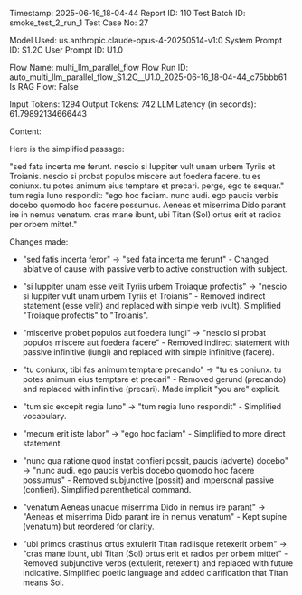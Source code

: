 Timestamp: 2025-06-16_18-04-44
Report ID: 110
Test Batch ID: smoke_test_2_run_1
Test Case No: 27

Model Used: us.anthropic.claude-opus-4-20250514-v1:0
System Prompt ID: S1.2C
User Prompt ID: U1.0

Flow Name: multi_llm_parallel_flow
Flow Run ID: auto_multi_llm_parallel_flow_S1.2C__U1.0_2025-06-16_18-04-44_c75bbb61
Is RAG Flow: False

Input Tokens: 1294
Output Tokens: 742
LLM Latency (in seconds): 61.79892134666443

Content:

Here is the simplified passage:

"sed fata incerta me ferunt. nescio si Iuppiter vult unam urbem Tyriis et Troianis. nescio si probat populos miscere aut foedera facere. tu es coniunx. tu potes animum eius temptare et precari. perge, ego te sequar." tum regia Iuno respondit: "ego hoc faciam. nunc audi. ego paucis verbis docebo quomodo hoc facere possumus. Aeneas et miserrima Dido parant ire in nemus venatum. cras mane ibunt, ubi Titan (Sol) ortus erit et radios per orbem mittet."

Changes made:

- "sed fatis incerta feror" → "sed fata incerta me ferunt" - Changed ablative of cause with passive verb to active construction with subject.

- "si Iuppiter unam esse velit Tyriis urbem Troiaque profectis" → "nescio si Iuppiter vult unam urbem Tyriis et Troianis" - Removed indirect statement (esse velit) and replaced with simple verb (vult). Simplified "Troiaque profectis" to "Troianis".

- "miscerive probet populos aut foedera iungi" → "nescio si probat populos miscere aut foedera facere" - Removed indirect statement with passive infinitive (iungi) and replaced with simple infinitive (facere).

- "tu coniunx, tibi fas animum temptare precando" → "tu es coniunx. tu potes animum eius temptare et precari" - Removed gerund (precando) and replaced with infinitive (precari). Made implicit "you are" explicit.

- "tum sic excepit regia Iuno" → "tum regia Iuno respondit" - Simplified vocabulary.

- "mecum erit iste labor" → "ego hoc faciam" - Simplified to more direct statement.

- "nunc qua ratione quod instat confieri possit, paucis (adverte) docebo" → "nunc audi. ego paucis verbis docebo quomodo hoc facere possumus" - Removed subjunctive (possit) and impersonal passive (confieri). Simplified parenthetical command.

- "venatum Aeneas unaque miserrima Dido in nemus ire parant" → "Aeneas et miserrima Dido parant ire in nemus venatum" - Kept supine (venatum) but reordered for clarity.

- "ubi primos crastinus ortus extulerit Titan radiisque retexerit orbem" → "cras mane ibunt, ubi Titan (Sol) ortus erit et radios per orbem mittet" - Removed subjunctive verbs (extulerit, retexerit) and replaced with future indicative. Simplified poetic language and added clarification that Titan means Sol.
